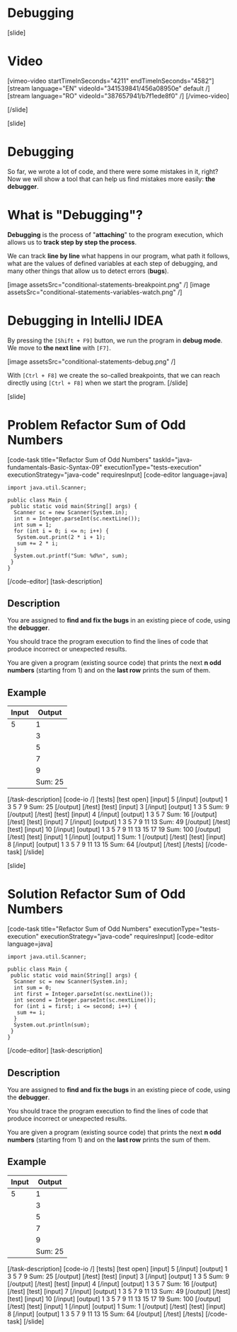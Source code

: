 # Debugging

[slide]
# Video
[vimeo-video startTimeInSeconds="4211" endTimeInSeconds="4582"]
[stream language="EN" videoId="341539841/456a08950e" default /]
[stream language="RO" videoId="387657941/b7f1ede8f0"  /]
[/vimeo-video]

[/slide]

[slide]
# Debugging
So far, we wrote a lot of code, and there were some mistakes in it, right? Now we will show a tool that can help us find mistakes more easily: **the debugger**.

# What is "Debugging"?
**Debugging** is the process of "**attaching**" to the program execution, which allows us to **track step by step the process**. 

We can track **line by line** what happens in our program, what path it follows, what are the values of defined variables at each step of debugging, and many other things that allow us to detect errors (**bugs**).

[image assetsSrc="conditional-statements-breakpoint.png" /]
[image assetsSrc="conditional-statements-variables-watch.png" /]

# Debugging in IntelliJ IDEA 
By pressing the `[Shift + F9]` button, we run the program in **debug mode**. We move to **the next line** with `[F7]`.

[image assetsSrc="conditional-statements-debug.png" /]

With `[Ctrl + F8]` we create the so-called breakpoints, that we can reach directly using `[Ctrl + F8]` when we start the program.
[/slide]

[slide]
# Problem Refactor Sum of Odd Numbers
[code-task title="Refactor Sum of Odd Numbers" taskId="java-fundamentals-Basic-Syntax-09" executionType="tests-execution" executionStrategy="java-code" requiresInput]
[code-editor language=java]
```
import java.util.Scanner;

public class Main {
 public static void main(String[] args) {
  Scanner sc = new Scanner(System.in);
  int n = Integer.parseInt(sc.nextLine());
  int sum = 1;
  for (int i = 0; i <= n; i++) {
   System.out.print(2 * i + 1);
   sum += 2 * i;
  }
  System.out.printf("Sum: %d%n", sum);
 }
}
```
[/code-editor]
[task-description]
## Description
You are assigned to **find and fix the bugs** in an existing piece of code, using the **debugger**.

You should trace the program execution to find the lines of code that produce incorrect or unexpected results.

You are given a program \(existing source code\) that prints the next **n odd numbers** \(starting from 1\) and on the **last row** prints the sum of them.

## Example
| **Input** | **Output** |
| --- | --- |
| 5 | 1 |
|  | 3 |
|  | 5 |
|  | 7 |
|  | 9 |
|  | Sum: 25 |

[/task-description]
[code-io /]
[tests]
[test open]
[input]
5
[/input]
[output]
1
3
5
7
9
Sum: 25
[/output]
[/test]
[test]
[input]
3
[/input]
[output]
1
3
5
Sum: 9
[/output]
[/test]
[test]
[input]
4
[/input]
[output]
1
3
5
7
Sum: 16
[/output]
[/test]
[test]
[input]
7
[/input]
[output]
1
3
5
7
9
11
13
Sum: 49
[/output]
[/test]
[test]
[input]
10
[/input]
[output]
1
3
5
7
9
11
13
15
17
19
Sum: 100
[/output]
[/test]
[test]
[input]
1
[/input]
[output]
1
Sum: 1
[/output]
[/test]
[test]
[input]
8
[/input]
[output]
1
3
5
7
9
11
13
15
Sum: 64
[/output]
[/test]
[/tests]
[/code-task]
[/slide]


[slide]
# Solution Refactor Sum of Odd Numbers
[code-task title="Refactor Sum of Odd Numbers" executionType="tests-execution" executionStrategy="java-code" requiresInput]
[code-editor language=java]
```
import java.util.Scanner;

public class Main {
 public static void main(String[] args) {
  Scanner sc = new Scanner(System.in);
  int sum = 0;
  int first = Integer.parseInt(sc.nextLine());
  int second = Integer.parseInt(sc.nextLine());
  for (int i = first; i <= second; i++) {
   sum += i;
  }
  System.out.println(sum);
 }
}
```
[/code-editor]
[task-description]
## Description
You are assigned to **find and fix the bugs** in an existing piece of code, using the **debugger**.

You should trace the program execution to find the lines of code that produce incorrect or unexpected results.

You are given a program \(existing source code\) that prints the next **n odd numbers** \(starting from 1\) and on the **last row** prints the sum of them.

## Example
| **Input** | **Output** |
| --- | --- |
| 5 | 1 |
|  | 3 |
|  | 5 |
|  | 7 |
|  | 9 |
|  | Sum: 25 |

[/task-description]
[code-io /]
[tests]
[test open]
[input]
5
[/input]
[output]
1
3
5
7
9
Sum: 25
[/output]
[/test]
[test]
[input]
3
[/input]
[output]
1
3
5
Sum: 9
[/output]
[/test]
[test]
[input]
4
[/input]
[output]
1
3
5
7
Sum: 16
[/output]
[/test]
[test]
[input]
7
[/input]
[output]
1
3
5
7
9
11
13
Sum: 49
[/output]
[/test]
[test]
[input]
10
[/input]
[output]
1
3
5
7
9
11
13
15
17
19
Sum: 100
[/output]
[/test]
[test]
[input]
1
[/input]
[output]
1
Sum: 1
[/output]
[/test]
[test]
[input]
8
[/input]
[output]
1
3
5
7
9
11
13
15
Sum: 64
[/output]
[/test]
[/tests]
[/code-task]
[/slide]